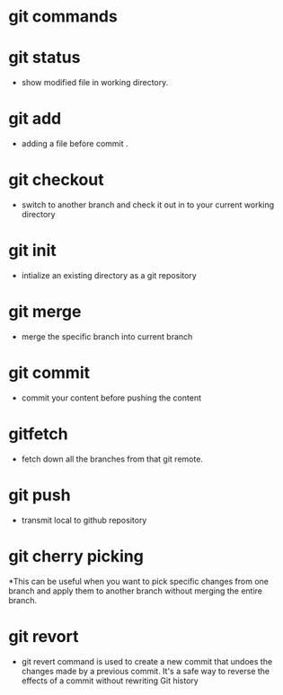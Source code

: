 # git commands
# git status
* show modified file in working directory.
# git add
* adding  a file before commit .
# git checkout
* switch to another branch  and check it out in to your current working directory
# git init 
* intialize an existing directory  as a git repository
# git merge
* merge the specific branch into current branch
# git commit
* commit your content before pushing the content
# gitfetch
* fetch down all the branches from that git remote.
# git push
* transmit local to github repository
# git cherry picking
*This can be useful when you want to pick specific changes from one branch and apply them to another branch without merging the entire branch.
# git revort
* git revert command is used to create a new commit that undoes the changes made by a previous commit. It's a safe way to reverse the effects of a commit without 
  rewriting Git history
